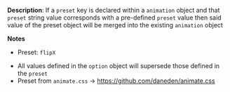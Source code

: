 __Description__: If a `preset` key is declared within a `animation` object and that `preset` string value corresponds with a pre-defined `preset` value then said value of the preset object will be merged into the existing `animation` object

__Notes__

+ Preset: `flipX`
- All values defined in the `option` object will supersede those defined in the `preset`
- Preset from `animate.css` -> https://github.com/daneden/animate.css